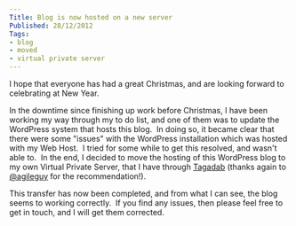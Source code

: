 ```yaml
---
Title: Blog is now hosted on a new server
Published: 28/12/2012
Tags:
- blog
- moved
- virtual private server
---
```


I hope that everyone has had a great Christmas, and are looking forward to celebrating at New Year.

In the downtime since finishing up work before Christmas, I have been working my way through my to do list, and one of them was to update the WordPress system that hosts this blog.  In doing so, it became clear that there were some "issues" with the WordPress installation which was hosted with my Web Host.  I tried for some while to get this resolved, and wasn't able to.  In the end, I decided to move the hosting of this WordPress blog to my own Virtual Private Server, that I have through [Tagadab](http://tagadab.com/) (thanks again to [@agileguy](http://twitter.com/agileguy) for the recommendation!).

This transfer has now been completed, and from what I can see, the blog seems to working correctly.  If you find any issues, then please feel free to get in touch, and I will get them corrected.
